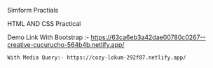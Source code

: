 Simform Practials

HTML AND CSS Practical

Demo Link
    With Bootstrap :- https://63ca6eb3a42dae00780c0267--creative-cucurucho-564b4b.netlify.app/

    With Media Query:- https://cozy-lokum-292f87.netlify.app/
